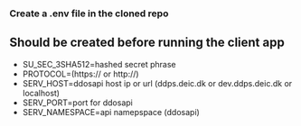 ### Create a .env file in the cloned repo
## Should be created before running the client app

+ SU_SEC_3SHA512=hashed secret phrase
+ PROTOCOL=(https:// or http://)
+ SERV_HOST=ddosapi host ip or url (ddps.deic.dk or dev.ddps.deic.dk or localhost)
+ SERV_PORT=port for ddosapi
+ SERV_NAMESPACE=api namepspace (ddosapi)
